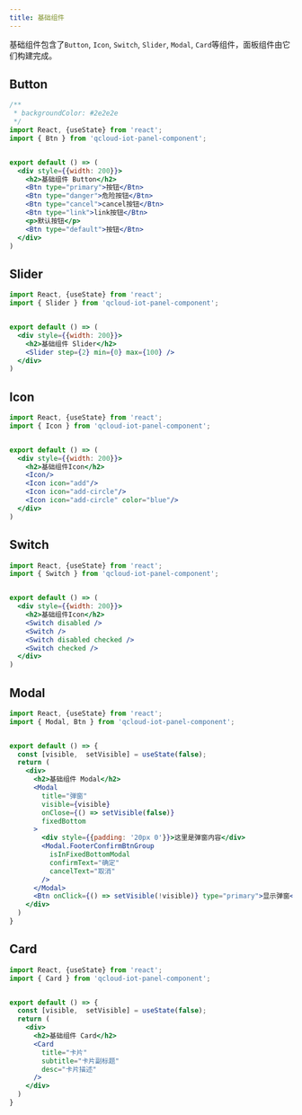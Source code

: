 ```yaml
---
title: 基础组件
---
```


基础组件包含了`Button`, `Icon`, `Switch`, `Slider`, `Modal`, `Card`等组件，面板组件由它们构建完成。


## Button

```jsx
/**
 * backgroundColor: #2e2e2e
 */
import React, {useState} from 'react';
import { Btn } from 'qcloud-iot-panel-component';


export default () => (
  <div style={{width: 200}}>
    <h2>基础组件 Button</h2>
    <Btn type="primary">按钮</Btn>
    <Btn type="danger">危险按钮</Btn>
    <Btn type="cancel">cancel按钮</Btn>
    <Btn type="link">link按钮</Btn>
    <p>默认按钮</p>
    <Btn type="default">按钮</Btn>
  </div>
)
```

<API src="../src/components/Btn/Btn.tsx" hideTitle></API>

## Slider

```jsx
import React, {useState} from 'react';
import { Slider } from 'qcloud-iot-panel-component';


export default () => (
  <div style={{width: 200}}>
    <h2>基础组件 Slider</h2>
    <Slider step={2} min={0} max={100} />
  </div>
)
```

<API src="../src/components/Slider/Sliderh5.tsx" hideTitle></API>

## Icon

```jsx
import React, {useState} from 'react';
import { Icon } from 'qcloud-iot-panel-component';


export default () => (
  <div style={{width: 200}}>
    <h2>基础组件Icon</h2>
    <Icon/>
    <Icon icon="add"/>
    <Icon icon="add-circle"/>
    <Icon icon="add-circle" color="blue"/>
  </div>
)
```

<API src="../src/components/Icon/index.tsx" hideTitle></API>
## Switch

```jsx
import React, {useState} from 'react';
import { Switch } from 'qcloud-iot-panel-component';


export default () => (
  <div style={{width: 200}}>
    <h2>基础组件Icon</h2>
    <Switch disabled />
    <Switch />
    <Switch disabled checked />
    <Switch checked />
  </div>
)
```

<API src="../src/components/Switch/SwitchH5.tsx" hideTitle></API>

## Modal

```jsx
import React, {useState} from 'react';
import { Modal, Btn } from 'qcloud-iot-panel-component';


export default () => {
  const [visible,  setVisible] = useState(false);
  return (
    <div>
      <h2>基础组件 Modal</h2>
      <Modal
        title="弹窗"
        visible={visible}
        onClose={() => setVisible(false)}
        fixedBottom
      >
        <div style={{padding: '20px 0'}}>这里是弹窗内容</div>
        <Modal.FooterConfirmBtnGroup
          isInFixedBottomModal
          confirmText="确定"
          cancelText="取消"
        />
      </Modal>
      <Btn onClick={() => setVisible(!visible)} type="primary">显示弹窗</Btn>
    </div>
  )
}
```
<API src="../src/components/Modal/Modal.tsx"></API>

## Card

```jsx
import React, {useState} from 'react';
import { Card } from 'qcloud-iot-panel-component';


export default () => {
  const [visible,  setVisible] = useState(false);
  return (
    <div>
      <h2>基础组件 Card</h2>
      <Card
        title="卡片"
        subtitle="卡片副标题"
        desc="卡片描述"
      /> 
    </div>
  )
}
```

<API src="../src/components/Card/Card.tsx"></API>


